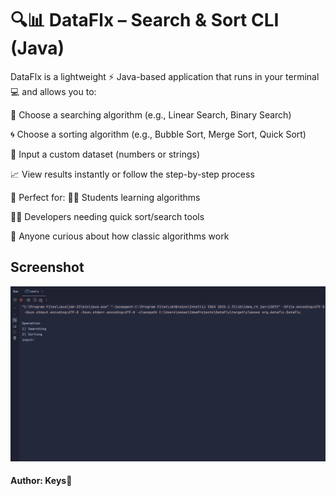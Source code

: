# 🔍📊 DataFlx – Search & Sort CLI (Java)
DataFlx is a lightweight ⚡ Java-based application that runs in your terminal 💻 and allows you to:

🔎 Choose a searching algorithm (e.g., Linear Search, Binary Search)

🌀 Choose a sorting algorithm (e.g., Bubble Sort, Merge Sort, Quick Sort)

🧮 Input a custom dataset (numbers or strings)

📈 View results instantly or follow the step-by-step process

🎯 Perfect for:
👨‍🎓 Students learning algorithms

👩‍💻 Developers needing quick sort/search tools

🧠 Anyone curious about how classic algorithms work

## Screenshot
![DataFlx screenshot](screenshots/DataFlx.gif)

#### **Author**: Keys🚀